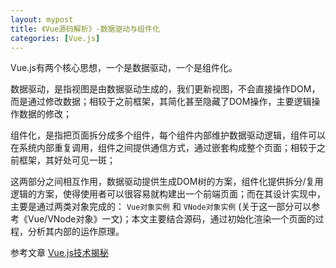 ```yaml
---
layout: mypost
title: 《Vue源码解析》-数据驱动与组件化
categories: [Vue.js]
---
```


Vue.js有两个核心思想，一个是数据驱动，一个是组件化。

数据驱动，是指视图是由数据驱动生成的，我们更新视图，不会直接操作DOM，而是通过修改数据；相较于之前框架，其简化甚至隐藏了DOM操作，主要逻辑操作数据的修改；

组件化，是指把页面拆分成多个组件，每个组件内部维护数据驱动逻辑，组件可以在系统内部重复调用，组件之间提供通信方式，通过嵌套构成整个页面；相较于之前框架，其好处可见一斑；

这两部分之间相互作用，数据驱动提供生成DOM树的方案，组件化提供拆分/复用逻辑的方案，使得使用者可以很容易就构建出一个前端页面；而在其设计实现中，主要是通过两类对象完成的： `Vue对象实例` 和 `VNode对象实例` (关于这一部分可以参考《Vue/VNode对象》一文)；本文主要结合源码，通过初始化渲染一个页面的过程，分析其内部的运作原理。

参考文章 [Vue.js技术揭秘]([https://ustbhuangyi.github.io/vue-analysis/v2/prepare/](https://ustbhuangyi.github.io/vue-analysis/v2/prepare/))